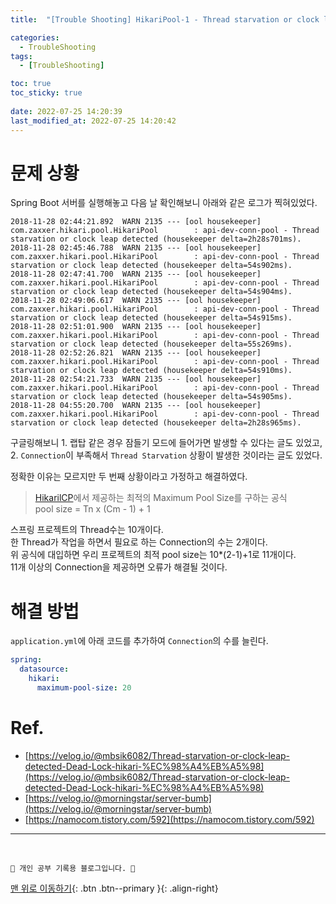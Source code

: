 ```yaml
---
title:  "[Trouble Shooting] HikariPool-1 - Thread starvation or clock leap detected 해결 "

categories:
  - TroubleShooting
tags:
  - [TroubleShooting]

toc: true
toc_sticky: true
 
date: 2022-07-25 14:20:39
last_modified_at: 2022-07-25 14:20:42
---
```


# 문제 상황
Spring Boot 서버를 실행해놓고 다음 날 확인해보니 아래와 같은 로그가 찍혀있었다.
```
2018-11-28 02:44:21.892  WARN 2135 --- [ool housekeeper] com.zaxxer.hikari.pool.HikariPool        : api-dev-conn-pool - Thread starvation or clock leap detected (housekeeper delta=2h28s701ms).
2018-11-28 02:45:46.788  WARN 2135 --- [ool housekeeper] com.zaxxer.hikari.pool.HikariPool        : api-dev-conn-pool - Thread starvation or clock leap detected (housekeeper delta=54s902ms).
2018-11-28 02:47:41.700  WARN 2135 --- [ool housekeeper] com.zaxxer.hikari.pool.HikariPool        : api-dev-conn-pool - Thread starvation or clock leap detected (housekeeper delta=54s904ms).
2018-11-28 02:49:06.617  WARN 2135 --- [ool housekeeper] com.zaxxer.hikari.pool.HikariPool        : api-dev-conn-pool - Thread starvation or clock leap detected (housekeeper delta=54s915ms).
2018-11-28 02:51:01.900  WARN 2135 --- [ool housekeeper] com.zaxxer.hikari.pool.HikariPool        : api-dev-conn-pool - Thread starvation or clock leap detected (housekeeper delta=55s269ms).
2018-11-28 02:52:26.821  WARN 2135 --- [ool housekeeper] com.zaxxer.hikari.pool.HikariPool        : api-dev-conn-pool - Thread starvation or clock leap detected (housekeeper delta=54s910ms).
2018-11-28 02:54:21.733  WARN 2135 --- [ool housekeeper] com.zaxxer.hikari.pool.HikariPool        : api-dev-conn-pool - Thread starvation or clock leap detected (housekeeper delta=54s905ms).
2018-11-28 04:55:20.700  WARN 2135 --- [ool housekeeper] com.zaxxer.hikari.pool.HikariPool        : api-dev-conn-pool - Thread starvation or clock leap detected (housekeeper delta=2h28s965ms).
```

구글링해보니 1. 랩탑 같은 경우 잠들기 모드에 들어가면 발생할 수 있다는 글도 있었고, 2. `Connection`이 부족해서 `Thread Starvation` 상황이 발생한 것이라는 글도 있었다.<br>

정확한 이유는 모르지만 두 번째 상황이라고 가정하고 해결하였다.
> [HikarilCP](https://github.com/brettwooldridge/HikariCP/wiki/About-Pool-Sizing)에서 제공하는 최적의 Maximum Pool Size를 구하는 공식<br>
pool size = Tn x (Cm - 1) + 1

스프링 프로젝트의 Thread수는 10개이다. <br>
한 Thread가 작업을 하면서 필요로 하는 Connection의 수는 2개이다. <br>
위 공식에 대입하면 우리 프로젝트의 최적 pool size는 10*(2-1)+1로 11개이다. <br>
11개 이상의 Connection을 제공하면 오류가 해결될 것이다.

# 해결 방법
`application.yml`에 아래 코드를 추가하여 `Connection`의 수를 늘린다.
```yml
spring:
  datasource:
    hikari:
      maximum-pool-size: 20
```


# Ref.
- [https://velog.io/@mbsik6082/Thread-starvation-or-clock-leap-detected-Dead-Lock-hikari-%EC%98%A4%EB%A5%98](https://velog.io/@mbsik6082/Thread-starvation-or-clock-leap-detected-Dead-Lock-hikari-%EC%98%A4%EB%A5%98)
- [https://velog.io/@morningstar/server-bumb](https://velog.io/@morningstar/server-bumb)
- [https://namocom.tistory.com/592](https://namocom.tistory.com/592)

***
<br>

    💛 개인 공부 기록용 블로그입니다. 👻

[맨 위로 이동하기](#){: .btn .btn--primary }{: .align-right}